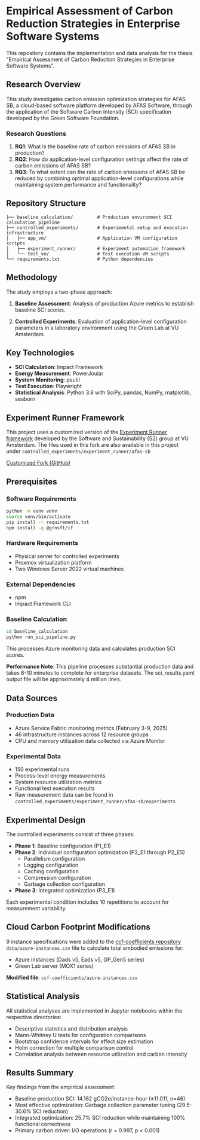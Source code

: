 # Empirical Assessment of Carbon Reduction Strategies in Enterprise Software Systems

This repository contains the implementation and data analysis for the thesis "Empirical Assessment of Carbon Reduction Strategies in Enterprise Software Systems".

## Research Overview

This study investigates carbon emission optimization strategies for AFAS SB, a cloud-based software platform developed by AFAS Software, through the application of the Software Carbon Intensity (SCI) specification developed by the Green Software Foundation.

### Research Questions

1. **RQ1**: What is the baseline rate of carbon emissions of AFAS SB in production?
2. **RQ2**: How do application-level configuration settings affect the rate of carbon emissions of AFAS SB?
3. **RQ3**: To what extent can the rate of carbon emissions of AFAS SB be reduced by combining optimal application-level configurations while maintaining system performance and functionality?

## Repository Structure

```
├── baseline_calculation/         # Production environment SCI calculation pipeline
├── controlled_experiments/       # Experimental setup and execution infrastructure
│   ├── app_vm/                   # Application VM configuration scripts
│   ├── experiment_runner/        # Experiment automation framework
│   └── test_vm/                  # Test execution VM scripts
└── requirements.txt              # Python dependencies
```

## Methodology

The study employs a two-phase approach:

1. **Baseline Assessment**: Analysis of production Azure metrics to establish baseline SCI scores.

2. **Controlled Experiments**: Evaluation of application-level configuration parameters in a laboratory environment using the Green Lab at VU Amsterdam.

## Key Technologies

- **SCI Calculation**: Impact Framework
- **Energy Measurement**: PowerJoular
- **System Monitoring**: psutil
- **Test Execution**: Playwright
- **Statistical Analysis**: Python 3.8 with SciPy, pandas, NumPy, matplotlib, seaborn

## Experiment Runner Framework

This project uses a customized version of the [Experiment Runner framework](https://github.com/S2-group/experiment-runner) developed by the Software and Sustainability (S2) group at VU Amsterdam. The files used in this fork are also available in this project under `controlled_experiments/experiment_runner/afas-sb`

[Customized Fork (GitHub)](https://github.com/rutgerkool/experiment-runner)

## Prerequisites

### Software Requirements

```bash
python -m venv venv
source venv/bin/activate
pip install -r requirements.txt
npm install -g @grnsft/if
```

### Hardware Requirements

- Physical server for controlled experiments
- Proxmox virtualization platform
- Two Windows Server 2022 virtual machines

### External Dependencies

- npm
- Impact Framework CLI

### Baseline Calculation

```bash
cd baseline_calculation
python run_sci_pipeline.py
```

This processes Azure monitoring data and calculates production SCI scores.

**Performance Note**: This pipeline processes substantial production data and takes 8-10 minutes to complete for enterprise datasets. The sci_results.yaml output file will be approximately 4 million lines.

## Data Sources

### Production Data
- Azure Service Fabric monitoring metrics (February 3-9, 2025)
- 46 infrastructure instances across 12 resource groups
- CPU and memory utilization data collected via Azure Monitor

### Experimental Data
- 150 experimental runs
- Process-level energy measurements
- System resource utilization metrics
- Functional test execution results
- Raw measurement data can be found in `controlled_experiments/experiment_runner/afas-sb/experiments`

## Experimental Design

The controlled experiments consist of three phases:

- **Phase 1**: Baseline configuration (P1_E1)
- **Phase 2**: Individual configuration optimization (P2_E1 through P2_E5)
  - Parallelism configuration
  - Logging configuration  
  - Caching configuration
  - Compression configuration
  - Garbage collection configuration
- **Phase 3**: Integrated optimization (P3_E1)

Each experimental condition includes 10 repetitions to account for measurement variability.

## Cloud Carbon Footprint Modifications

9 instance specifications were added to the [ccf-coefficients repository](https://github.com/cloud-carbon-footprint/ccf-coefficients) `data/azure-instances.csv` file to calculate total embodied emissions for:

- Azure instances (Dads v5, Eads v5, GP_Gen5 series)
- Green Lab server (MOX1 series)

**Modified file**: `ccf-coefficients/azure-instances.csv`

## Statistical Analysis

All statistical analyses are implemented in Jupyter notebooks within the respective directories:

- Descriptive statistics and distribution analysis
- Mann-Whitney U tests for configuration comparisons
- Bootstrap confidence intervals for effect size estimation
- Holm correction for multiple comparison control
- Correlation analysis between resource utilization and carbon intensity

## Results Summary

Key findings from the empirical assessment:

- Baseline production SCI: 14.162 gCO2e/instance-hour (±11.011, n=46)
- Most effective optimization: Garbage collection parameter tuning (29.5-30.6% SCI reduction)
- Integrated optimization: 25.7% SCI reduction while maintaining 100% functional correctness
- Primary carbon driver: I/O operations (r = 0.997, p < 0.001)